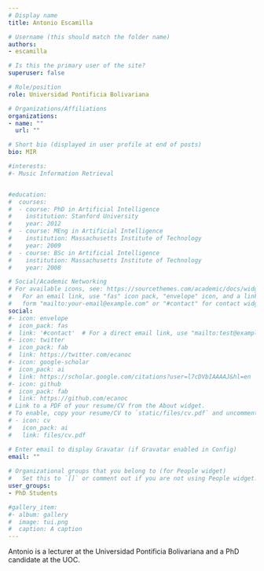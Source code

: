```yaml
---
# Display name
title: Antonio Escamilla

# Username (this should match the folder name)
authors:
- escamilla

# Is this the primary user of the site?
superuser: false

# Role/position
role: Universidad Pontificia Bolivariana

# Organizations/Affiliations
organizations:
- name: ""
  url: ""

# Short bio (displayed in user profile at end of posts)
bio: MIR

#interests:
#- Music Information Retrieval 


#education:
#  courses:
#  - course: PhD in Artificial Intelligence
#    institution: Stanford University
#    year: 2012
#  - course: MEng in Artificial Intelligence
#    institution: Massachusetts Institute of Technology
#    year: 2009
#  - course: BSc in Artificial Intelligence
#    institution: Massachusetts Institute of Technology
#    year: 2008

# Social/Academic Networking
# For available icons, see: https://sourcethemes.com/academic/docs/widgets/#icons
#   For an email link, use "fas" icon pack, "envelope" icon, and a link in the
#   form "mailto:your-email@example.com" or "#contact" for contact widget.
social:
#- icon: envelope
#  icon_pack: fas
#  link: '#contact'  # For a direct email link, use "mailto:test@example.org".
#- icon: twitter
#  icon_pack: fab
#  link: https://twitter.com/ecanoc
#- icon: google-scholar
#  icon_pack: ai
#  link: https://scholar.google.com/citations?user=l7cDVbIAAAAJ&hl=en
#- icon: github
#  icon_pack: fab
#  link: https://github.com/ecanoc
# Link to a PDF of your resume/CV from the About widget.
# To enable, copy your resume/CV to `static/files/cv.pdf` and uncomment the lines below.  
# - icon: cv
#   icon_pack: ai
#   link: files/cv.pdf

# Enter email to display Gravatar (if Gravatar enabled in Config)
email: ""
  
# Organizational groups that you belong to (for People widget)
#   Set this to `[]` or comment out if you are not using People widget.  
user_groups:
- PhD Students

#gallery_item:
#- album: gallery
#  image: tui.png
#  caption: A caption
---
```


Antonio is a lecturer at the Universidad Pontificia Bolivariana and a PhD candidate at the UOC.



 
 
